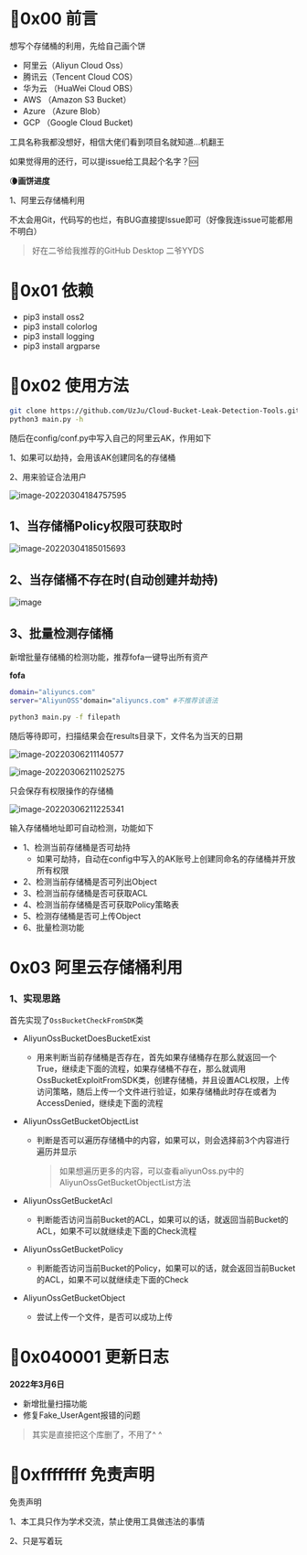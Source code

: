 # :rooster:0x00 前言

想写个存储桶的利用，先给自己画个饼

+ 阿里云（Aliyun Cloud Oss）
+ 腾讯云（Tencent Cloud COS）
+ 华为云 （HuaWei Cloud OBS）
+ AWS （Amazon S3 Bucket）
+ Azure （Azure Blob）
+ GCP （Google Cloud Bucket)

工具名称我都没想好，相信大佬们看到项目名就知道...机翻王

如果觉得用的还行，可以提issue给工具起个名字？:sos:

:waning_crescent_moon:**画饼进度**

1、阿里云存储桶利用

不太会用Git，代码写的也烂，有BUG直接提Issue即可（好像我连issue可能都用不明白）

> 好在二爷给我推荐的GitHub Desktop 二爷YYDS

# :pill:0x01 依赖

+ pip3 install oss2
+ pip3 install colorlog
+ pip3 install logging
+ pip3 install argparse

# :gun:0x02 使用方法

```bash
git clone https://github.com/UzJu/Cloud-Bucket-Leak-Detection-Tools.git
python3 main.py -h
```

随后在config/conf.py中写入自己的阿里云AK，作用如下

1、如果可以劫持，会用该AK创建同名的存储桶

2、用来验证合法用户

![image-20220304184757595](https://uzjumakdown-1256190082.cos.ap-guangzhou.myqcloud.com/UzJuMarkDownImageimage-20220304184757595.png)

## 1、当存储桶Policy权限可获取时

![image-20220304185015693](https://uzjumakdown-1256190082.cos.ap-guangzhou.myqcloud.com/UzJuMarkDownImageimage-20220304185015693.png)

## 2、当存储桶不存在时(自动创建并劫持)

![image](https://user-images.githubusercontent.com/50813806/156925718-9a3dc236-0ef6-4afa-8d26-a2946fe876b2.png)

## 3、批量检测存储桶

新增批量存储桶的检测功能，推荐fofa一键导出所有资产

**fofa**

```bash
domain="aliyuncs.com"
server="AliyunOSS"domain="aliyuncs.com" #不推荐该语法
```

```bash
python3 main.py -f filepath
```

随后等待即可，扫描结果会在results目录下，文件名为当天的日期

![image-20220306211140577](https://uzjumakdown-1256190082.cos.ap-guangzhou.myqcloud.com/UzJuMarkDownImageimage-20220306211140577.png)

![image-20220306211025275](https://uzjumakdown-1256190082.cos.ap-guangzhou.myqcloud.com/UzJuMarkDownImageimage-20220306211025275.png)

只会保存有权限操作的存储桶

![image-20220306211225341](https://uzjumakdown-1256190082.cos.ap-guangzhou.myqcloud.com/UzJuMarkDownImageimage-20220306211225341.png)

输入存储桶地址即可自动检测，功能如下

+ 1、检测当前存储桶是否可劫持
  + 如果可劫持，自动在config中写入的AK账号上创建同命名的存储桶并开放所有权限
+ 2、检测当前存储桶是否可列出Object
+ 3、检测当前存储桶是否可获取ACL
+ 4、检测当前存储桶是否可获取Policy策略表
+ 5、检测存储桶是否可上传Object
+ 6、批量检测功能

# 0x03 阿里云存储桶利用

### 1、实现思路

首先实现了`OssBucketCheckFromSDK`类

+ AliyunOssBucketDoesBucketExist

  + 用来判断当前存储桶是否存在，首先如果存储桶存在那么就返回一个True，继续走下面的流程，如果存储桶不存在，那么就调用OssBucketExploitFromSDK类，创建存储桶，并且设置ACL权限，上传访问策略，随后上传一个文件进行验证，如果存储桶此时存在或者为AccessDenied，继续走下面的流程

+ AliyunOssGetBucketObjectList

  + 判断是否可以遍历存储桶中的内容，如果可以，则会选择前3个内容进行遍历并显示

    > 如果想遍历更多的内容，可以查看aliyunOss.py中的AliyunOssGetBucketObjectList方法

+ AliyunOssGetBucketAcl

  + 判断能否访问当前Bucket的ACL，如果可以的话，就返回当前Bucket的ACL，如果不可以就继续走下面的Check流程

+ AliyunOssGetBucketPolicy

  + 判断能否访问当前Bucket的Policy，如果可以的话，就会返回当前Bucket的ACL，如果不可以就继续走下面的Check

+ AliyunOssGetBucketObject

  + 尝试上传一个文件，是否可以成功上传



# :older_man:0x040001 更新日志

**2022年3月6日**

+ 新增批量扫描功能
+ 修复Fake_UserAgent报错的问题

> 其实是直接把这个库删了，不用了^ ^

# :cop:0xffffffff 免责声明

免责声明

1、本工具只作为学术交流，禁止使用工具做违法的事情

2、只是写着玩
